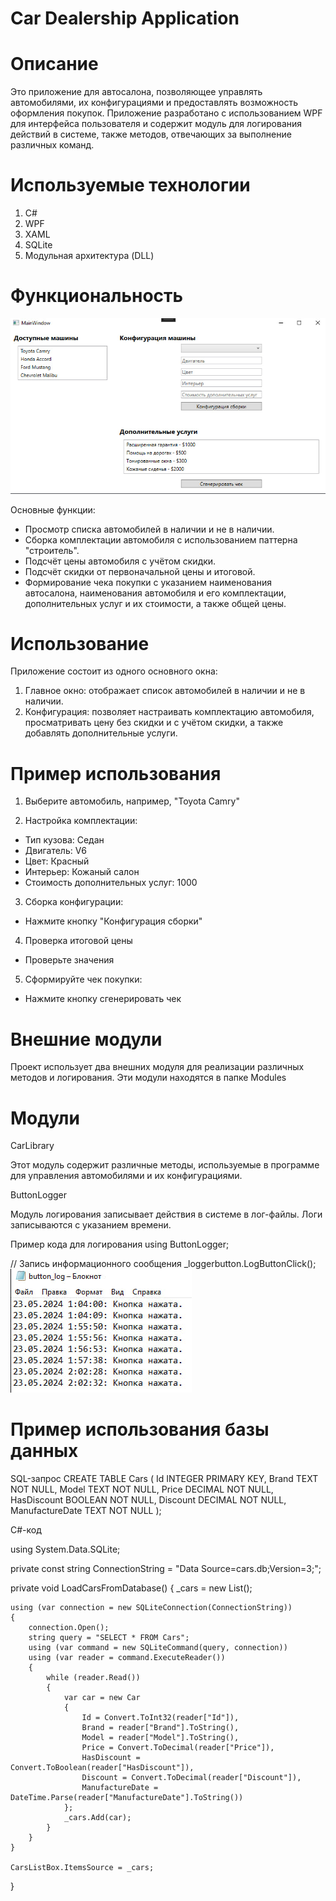 # Car Dealership Application
# Описание
Это приложение для автосалона, позволяющее управлять автомобилями, их конфигурациями и предоставлять возможность оформления покупок. Приложение разработано с использованием WPF для интерфейса пользователя и содержит модуль для логирования действий в системе, также методов, отвечающих за выполнение различных команд.
# Используемые технологии
1. C#
2. WPF
3. XAML
4. SQLite
5. Модульная архитектура (DLL)
# Функциональность

![Alt text](func.jpg)

Основные функции:
* Просмотр списка автомобилей в наличии и не в наличии.
* Сборка комплектации автомобиля с использованием паттерна "строитель".
* Подсчёт цены автомобиля с учётом скидки.
* Подсчёт скидки от первоначальной цены и итоговой.
* Формирование чека покупки с указанием наименования автосалона, наименования автомобиля и его комплектации, дополнительных услуг и их стоимости, а также общей цены.
# Использование
Приложение состоит из одного основного окна:
1. Главное окно: отображает список автомобилей в наличии и не в наличии.
2. Конфигурация: позволяет настраивать комплектацию автомобиля, просматривать цену без скидки и с учётом скидки, а также добавлять дополнительные услуги.

# Пример использования
1. Выберите автомобиль, например, "Toyota Camry"

2. Настройка комплектации:
* Тип кузова: Седан
* Двигатель: V6
* Цвет: Красный
* Интерьер: Кожаный салон
* Стоимость дополнительных услуг: 1000

3. Сборка конфигурации:
* Нажмите кнопку "Конфигурация сборки"

4. Проверка итоговой цены
* Проверьте значения

5. Сформируйте чек покупки:
* Нажмите кнопку сгенерировать чек

# Внешние модули

Проект использует два внешних модуля для реализации различных методов и логирования. Эти модули находятся в папке Modules

# Модули
CarLibrary

Этот модуль содержит различные методы, используемые в программе для управления автомобилями и их конфигурациями.

ButtonLogger

Модуль логирования записывает действия в системе в лог-файлы. Логи записываются с указанием времени.

Пример кода для логирования
using ButtonLogger;

// Запись информационного сообщения
_loggerbutton.LogButtonClick();
![Alt text](loggs.jpg)

# Пример использования базы данных
SQL-запрос
CREATE TABLE Cars (
    Id INTEGER PRIMARY KEY,
    Brand TEXT NOT NULL,
    Model TEXT NOT NULL,
    Price DECIMAL NOT NULL,
    HasDiscount BOOLEAN NOT NULL,
    Discount DECIMAL NOT NULL,
    ManufactureDate TEXT NOT NULL
);


C#-код

using System.Data.SQLite;

private const string ConnectionString = "Data Source=cars.db;Version=3;";

private void LoadCarsFromDatabase()
{
    _cars = new List<Car>();

    using (var connection = new SQLiteConnection(ConnectionString))
    {
        connection.Open();
        string query = "SELECT * FROM Cars";
        using (var command = new SQLiteCommand(query, connection))
        using (var reader = command.ExecuteReader())
        {
            while (reader.Read())
            {
                var car = new Car
                {
                    Id = Convert.ToInt32(reader["Id"]),
                    Brand = reader["Brand"].ToString(),
                    Model = reader["Model"].ToString(),
                    Price = Convert.ToDecimal(reader["Price"]),
                    HasDiscount = Convert.ToBoolean(reader["HasDiscount"]),
                    Discount = Convert.ToDecimal(reader["Discount"]),
                    ManufactureDate = DateTime.Parse(reader["ManufactureDate"].ToString())
                };
                _cars.Add(car);
            }
        }
    }

    CarsListBox.ItemsSource = _cars;
}
